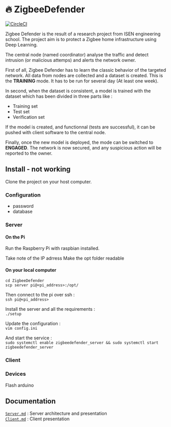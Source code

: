 # :fire: ZigbeeDefender
[![CircleCI](https://circleci.com/gh/Hexliath/ZigbeeDefender.svg?style=svg&circle-token=b903dee6add5e184a1e665aa69691c805ffdcdea)](https://circleci.com/gh/Hexliath/ZigbeeDefender)


Zigbee Defender is the result of a research project from ISEN engineering school.
The project aim is to protect a Zigbee home infrastructure using Deep Learning.

The central node (named coordinator) analyse the traffic and detect intrusion (or malicious attemps) and alerts the network owner. 

First of all,  Zigbee Defender has to learn the classic behavior of the targeted network. All data from nodes are collected and a dataset is created. This is the **TRAINING** mode. It has to be run for several day (At least one week).

In second, when the dataset is consistent, a model is trained with the dataset which has been divided in three parts like :
- Training set
- Test set
- Verification set


If the model is created, and functionnal (tests are successful), it can be pushed with client software to the central node.

Finally, once the new model is deployed, the mode can be switched to **ENGAGED**. The network is now secured, and any suspicious action will be reported to the owner.

## Install - not working

Clone the project on your host computer.

### Configuration

- password
- database

### Server

#### On the Pi
Run the Raspberry Pi with raspbian installed.

Take note of the IP adrress
Make the opt folder readable

#### On your local computer

`cd ZigbeeDefender`  
`scp server pi@<pi_address>:/opt/`

Then connect to the pi over ssh :  
`ssh pi@<pi_address>`

Install the server and all the requirements :  
`./setup`  

Update the configuration :  
`vim config.ini`


And start the service :  
```sudo systemctl enable zigbeedefender_server && sudo systemctl start zigbeedefender_server ```


### Client


### Devices

Flash arduino



## Documentation 

[`Server.md`](docs/Server.md) : Server architecture and presentation  
[`Client.md`](docs/Client.md) : Client presentation
